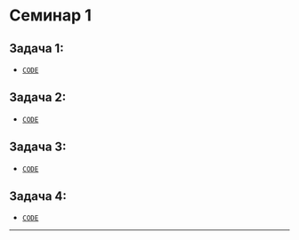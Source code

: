 # Семинар 1
## Задача 1:
- [`CODE`](/Homework_1/task_1.py)
## Задача 2:
- [`CODE`](/Homework_1/task_2.py)
## Задача 3:
- [`CODE`](/Homework_1/task_3.py)
## Задача 4:
- [`CODE`](/Homework_1/task_4.py)
---